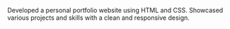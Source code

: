 Developed a personal portfolio website using HTML and CSS.
Showcased various projects and skills with a clean and responsive design.
